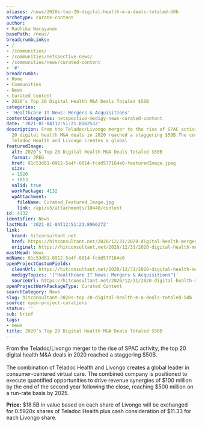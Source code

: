 ```yaml
---
aliases: /news/2020s-top-20-digital-health-m-a-deals-totaled-50b
archetype: curate-content
author:
- Radhika Narayanan
basePath: /news/
breadcrumbLinks:
- /
- /communities/
- /communities/netspective-news/
- /communities/news/curated-content
- '#'
breadcrumbs:
- Home
- Communities
- News
- Curated Content
- 2020’s Top 20 Digital Health M&A Deals Totaled $50B
categories:
- 'Healthcare IT News: Mergers & Acquisitions'
contentCategories: netspective-medigy-news-curated-content
date: '2021-01-04T12:51:21.816253Z'
description: From the Teladoc/Livongo merger to the rise of SPAC activity, the top
  20 digital health M&A deals in 2020 reached a staggering $50B.The combination of
  Teladoc Health and Livongo creates a global
featuredImage:
  alt: 2020’s Top 20 Digital Health M&A Deals Totaled $50B
  format: JPEG
  href: 01c53d81-0912-5a4f-8014-fcdd577164e0-featuredImage.jpeg
  size:
  - 1920
  - 1013
  valid: true
  workPackage: 4132
  wpAttachment:
    fileName: Curated_Featured_Image.jpg
    link: /api/v3/attachments/10448/content
id: 4132
identifier: News
lastMod: '2021-01-04T12:51:23.896627Z'
link:
  brand: hitconsultant.net
  href: https://hitconsultant.net/2020/12/31/2020-digital-health-mergers-acquisitions-deals/#.X_MO39j7RPY
  original: https://hitconsultant.net/2020/12/31/2020-digital-health-mergers-acquisitions-deals/#.X_MO39j7RPY
mastHead: News
mdName: 01c53d81-0912-5a4f-8014-fcdd577164e0
openProjectCustomFields:
  cleanUrl: https://hitconsultant.net/2020/12/31/2020-digital-health-mergers-acquisitions-deals/#.X_MO39j7RPY
  medigyTopics: '["Healthcare IT News: Mergers & Acquisitions"]'
  sourceUrl: https://hitconsultant.net/2020/12/31/2020-digital-health-mergers-acquisitions-deals/#.X_MO39j7RPY
openProjectWorkPackageType: Curated Content
searchCategory: News
slug: hitconsultant-2020s-top-20-digital-health-m-a-deals-totaled-50b
source: open-project-curations
status: ''
sub: brief
tags:
- news
title: 2020’s Top 20 Digital Health M&A Deals Totaled $50B
---
```


<p>From the Teladoc/Livongo merger to the rise of SPAC activity, the top 20 digital health M&amp;A deals in 2020 reached a staggering $50B.<br><br>The combination of Teladoc Health and Livongo creates a global leader in consumer-centered virtual care. The combined company is positioned to execute quantified opportunities to drive revenue synergies of $100 million by the end of the second year following the close, reaching $500 million on a run-rate basis by 2025.</p><p><strong>Price:</strong> $18.5B in value based on each share of Livongo will be exchanged for 0.5920x shares of Teladoc Health plus cash consideration of $11.33 for each Livongo share.</p>